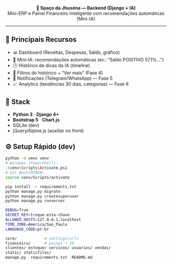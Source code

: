 <p align="center">
  <strong>🐶 Spaço da Jhuséna — Backend (Django + IA)</strong><br>
  Mini-ERP e Painel Financeiro Inteligente com recomendações automáticas (Mini-IA)
</p>

---

## 🚀 Principais Recursos
- 📊 Dashboard (Receitas, Despesas, Saldo, gráfico)
- 🧠 Mini-IA: recomendações automáticas (ex.: “Saldo POSITIVO 57.1%…”)
- 🕒 Histórico de dicas da IA (timeline)
- 🔎 Filtros do histórico + “Ver mais” (Fase 4)
- 🔔 Notificações (Telegram/WhatsApp) — Fase 5
- 📈 Analytics (tendências 30 dias, categorias) — Fase 6

## 🧩 Stack
- **Python 3** · **Django 4+**
- **Bootstrap 5** · **Chart.js**
- SQLite (dev)
- jQuery/Alpine.js (auxiliar no front)

## ⚙️ Setup Rápido (dev)
```bash
python -m venv venv
# Windows (PowerShell):
.\venv\Scripts\Activate.ps1
# Git Bash/MINGW:
source venv/Scripts/activate

pip install -r requirements.txt
python manage.py migrate
python manage.py createsuperuser
python manage.py runserver

DEBUG=True
SECRET_KEY=troque-esta-chave
ALLOWED_HOSTS=127.0.0.1,localhost
TIME_ZONE=America/Sao_Paulo
LANGUAGE_CODE=pt-br

core/            # settings/urls
financeiro/      # painel + IA
clientes/ estoque/ servicos/ usuarios/ vendas/
static/ staticfiles/
manage.py  requirements.txt  README.md
